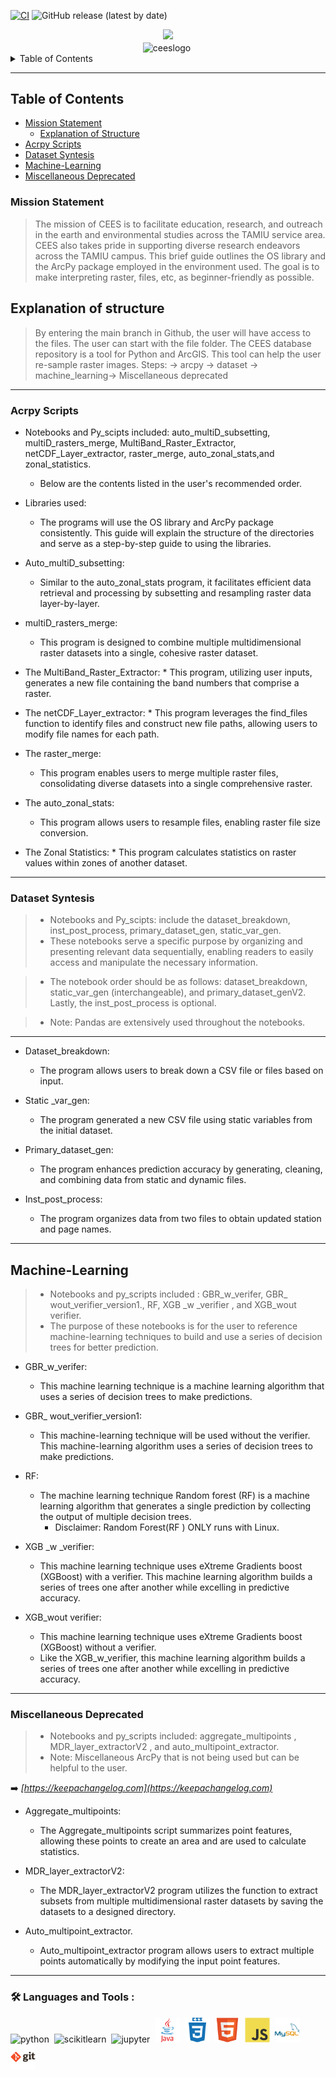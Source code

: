 [![CI](https://github.com/ekalinin/github-markdown-toc/actions/workflows/ci.yml/badge.svg?branch=master)](https://github.com/ekalinin/github-markdown-toc/actions/workflows/ci.yml)
![GitHub release (latest by date)](https://img.shields.io/github/v/release/ekalinin/github-markdown-toc)


<a name="readme-top"></a>
<div id="header" align="center">
  <img src="https://media.giphy.com/media/M9gbBd9nbDrOTu1Mqx/giphy.gif" width="100"/>
</div>


<div id="header" align="center">
  <img src="https://github.com/TAMIUCEES/ML-DownScale_SMERGE_CEES/assets/166143344/30e6a11e-0451-4d2d-bc8f-9acb53494091.image.svg" title="ceeslogo" alt="ceeslogo"  align ="center" width="128" height="128"/>&nbsp;
</div>

<!-- TABLE OF CONTENTS -->
<details>
  <summary>Table of Contents</summary>
  <ol>
    <li>
      <a href="#mission-statement">Mission Statement</a>
      <ul>
        <li><a href="#built-with">Built With</a></li>
      </ul>
    </li>
    <li>
      <a href="#getting-started">Getting Started</a>
      <ul>
        <li><a href="#prerequisites">Prerequisites</a></li>
        <li><a href="#installation">Installation</a></li>
      </ul>
    </li>
    <li><a href="#usage">Usage</a></li>
    <li><a href="#roadmap">Roadmap</a></li>
    <li><a href="#acrpy-scripts">Acrpy Scripts</a></li>
    <li><a href="#dataset-syntesis">Dataset syntesis</a></li>
    <li><a href="#machine-learning">Machine-Learning</a>
    <li><a href="#miscellaneous-deprecated">Miscellaneous Deprecated</a></li>
    <li><a href="#contributing">Contributing</a></li>
    <li><a href="#license">License</a></li>
    <li><a href="#contact">Contact</a></li>
    <li><a href="#acknowledgments">Acknowledgments</a></li>
  </ol>
</details>

<!--
To update TOC, please run:
> doctoc ./README.md --github
 -->
<!-- START doctoc generated TOC please keep comment here to allow auto update -->
<!-- DON'T EDIT THIS SECTION, INSTEAD RE-RUN doctoc TO UPDATE -->
<!--ts-->
---   
  ## Table of Contents 
  - [Mission Statement](#mission-statement)
    - [Explanation of Structure](#explanation-of-structure)
  - [Acrpy Scripts](#acrpy-scripts)
  - [Dataset Syntesis](#dataset-syntesis)
  - [Machine-Learning](#machine-learning)
  - [Miscellaneous Deprecated](#miscellaneous-deprecated)
    
<!--te-->
<!-- END doctoc generated TOC please keep comment here to allow auto update -->

### Mission Statement 

>  The mission of CEES is to facilitate education, research, and outreach in the earth and environmental studies across the TAMIU service area. CEES also takes pride in supporting diverse research endeavors across the TAMIU campus. This brief guide outlines the OS library and the ArcPy package employed in the environment used. The goal is to make interpreting raster, files, etc, as beginner-friendly as possible. 

## Explanation of structure 
> By entering the main branch in Github, the user will have access to the files. The user can start with the file folder. 
The CEES  database repository is a tool for Python and ArcGIS. This tool can help the user re-sample raster images.
Steps: → arcpy → dataset → machine_learning→ Miscellaneous deprecated 

---


###   Acrpy Scripts 

* Notebooks and Py_scipts included: auto_multiD_subsetting, multiD_rasters_merge, MultiBand_Raster_Extractor,  netCDF_Layer_extractor,  raster_merge, auto_zonal_stats,and zonal_statistics.
  *   Below are the contents listed in the user's recommended order. 

* Libraries used:
     *  The programs will use the OS library and ArcPy package consistently. This guide will explain the structure of the directories and serve as a step-by-step guide to using the libraries. 
 
* Auto_multiD_subsetting:
   *  Similar to the auto_zonal_stats program, it facilitates efficient data retrieval and processing by subsetting and resampling raster data layer-by-layer.

*  multiD_rasters_merge:
      *  This program is designed to combine multiple multidimensional raster datasets into a single, cohesive raster dataset.

*  The MultiBand_Raster_Extractor: 
        *  This program, utilizing user inputs, generates a new file containing the band numbers that comprise a raster.                                             
                  
* The netCDF_Layer_extractor:
       *  This program leverages the find_files function to identify files and construct new file paths, allowing users to modify file names for each path.

*  The raster_merge:
      *   This program enables users to merge multiple raster files, consolidating diverse datasets into a single comprehensive raster.

*  The auto_zonal_stats:
   *  This program allows users to resample files, enabling raster file size conversion. 

*  The Zonal Statistics:
       *  This program calculates statistics on raster values within zones of another dataset.

--- 

### Dataset Syntesis 

 > * Notebooks and Py_scipts: include the dataset_breakdown, inst_post_process, primary_dataset_gen, static_var_gen. 
 > * These notebooks serve a specific purpose by organizing and presenting relevant data sequentially, enabling readers to easily access and manipulate the necessary information.

> *  The notebook order should be as follows: dataset_breakdown, static_var_gen (interchangeable), and primary_dataset_genV2. Lastly, the inst_post_process is optional. 

> *   Note: 
Pandas are extensively used throughout the notebooks. 

--- 

* Dataset_breakdown:
    *  The program allows users to break down a CSV file or files based on input. 

* Static _var_gen:
  *  The program generated a new CSV file using static variables from the initial dataset.

* Primary_dataset_gen:
   *  The program enhances prediction accuracy by generating, cleaning, and combining data from static and dynamic files.

* Inst_post_process:
    *  The program organizes data from two files to obtain updated station and page names.

---

## Machine-Learning

> * Notebooks and py_scripts included : GBR_w_verifer, GBR_ wout_verifier_version1., RF, XGB _w _verifier , and XGB_wout verifier.
> * The purpose of these notebooks is for the user to reference machine-learning techniques to build and use a series of decision trees for better prediction. 


* GBR_w_verifer: 
    *   This machine learning technique is a machine learning algorithm that uses a series of decision trees to make predictions. 

* GBR_ wout_verifier_version1: 
    *   This machine-learning technique will be used without the verifier. This machine-learning algorithm uses a series of decision trees to make predictions. 

* RF:
    *   The machine learning technique Random forest (RF) is a machine learning algorithm that generates a single prediction by collecting the output of multiple decision trees. 
        * Disclaimer: Random Forest(RF ) ONLY runs with Linux.

* XGB _w _verifier:  
    *   This machine learning technique uses eXtreme Gradients boost (XGBoost) with a verifier. This machine learning algorithm builds a series of trees one after another while excelling in predictive accuracy. 

* XGB_wout verifier:
   *  This machine learning technique uses eXtreme Gradients boost (XGBoost) without a verifier.
   *   Like the XGB_w_verifier, this machine learning algorithm builds a series of trees one after another while excelling in predictive accuracy.

---

### Miscellaneous Deprecated 

> * Notebooks and py_scripts included:  aggregate_multipoints , MDR_layer_extractorV2 , and auto_multipoint_extractor.
> * Note: Miscellaneous ArcPy that is not being used but can be helpful to the user.

:arrow_right: *[https://keepachangelog.com](https://keepachangelog.com)*

* Aggregate_multipoints:
   *  The Aggregate_multipoints script summarizes point features, allowing these points to create an area and are used to calculate statistics. 

* MDR_layer_extractorV2:
   *  The MDR_layer_extractorV2 program utilizes the function to extract subsets from multiple multidimensional raster datasets by saving the datasets to a designed directory.


* Auto_multipoint_extractor.
   *  Auto_multipoint_extractor program allows users to extract multiple points automatically by modifying the input point features. 



---






### :hammer_and_wrench: Languages and Tools :

  
<div>
  <img src="https://cdn.jsdelivr.net/gh/devicons/devicon@latest/icons/python/python-original-wordmark.svg" title="python" alt="python" width="40" height="40"/>&nbsp;
  <img src="https://cdn.jsdelivr.net/gh/devicons/devicon@latest/icons/scikitlearn/scikitlearn-original.svg" title="scikitlearn" alt="scikitlearn" width="40" height="40"/>&nbsp;
  <img src="https://cdn.jsdelivr.net/gh/devicons/devicon@latest/icons/jupyter/jupyter-original-wordmark.svg" title="jupyter" alt="jupyter" width="40" height="40"/>&nbsp;
  <img src="https://github.com/devicons/devicon/blob/master/icons/java/java-original-wordmark.svg" title="Java" alt="Java" width="40" height="40"/>&nbsp;
  <img src="https://github.com/devicons/devicon/blob/master/icons/css3/css3-plain-wordmark.svg"  title="CSS3" alt="CSS" width="40" height="40"/>&nbsp;
  <img src="https://github.com/devicons/devicon/blob/master/icons/html5/html5-original.svg" title="HTML5" alt="HTML" width="40" height="40"/>&nbsp;
  <img src="https://github.com/devicons/devicon/blob/master/icons/javascript/javascript-original.svg" title="JavaScript" alt="JavaScript" width="40" height="40"/>&nbsp;
  <img src="https://github.com/devicons/devicon/blob/master/icons/mysql/mysql-original-wordmark.svg" title="MySQL"  alt="MySQL" width="40" height="40"/>&nbsp;
  <img src="https://github.com/devicons/devicon/blob/master/icons/git/git-original-wordmark.svg" title="Git" **alt="Git" width="40" height="40"/>
</div>


